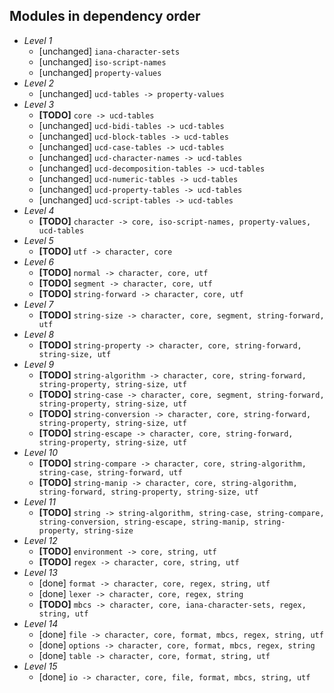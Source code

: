 ## Modules in dependency order ##

* _Level 1_
    * [unchanged] `iana-character-sets`
    * [unchanged] `iso-script-names`
    * [unchanged] `property-values`
* _Level 2_
    * [unchanged] `ucd-tables -> property-values`
* _Level 3_
    * **[TODO]** `core -> ucd-tables`
    * [unchanged] `ucd-bidi-tables -> ucd-tables`
    * [unchanged] `ucd-block-tables -> ucd-tables`
    * [unchanged] `ucd-case-tables -> ucd-tables`
    * [unchanged] `ucd-character-names -> ucd-tables`
    * [unchanged] `ucd-decomposition-tables -> ucd-tables`
    * [unchanged] `ucd-numeric-tables -> ucd-tables`
    * [unchanged] `ucd-property-tables -> ucd-tables`
    * [unchanged] `ucd-script-tables -> ucd-tables`
* _Level 4_
    * **[TODO]** `character -> core, iso-script-names, property-values, ucd-tables`
* _Level 5_
    * **[TODO]** `utf -> character, core`
* _Level 6_
    * **[TODO]** `normal -> character, core, utf`
    * **[TODO]** `segment -> character, core, utf`
    * **[TODO]** `string-forward -> character, core, utf`
* _Level 7_
    * **[TODO]** `string-size -> character, core, segment, string-forward, utf`
* _Level 8_
    * **[TODO]** `string-property -> character, core, string-forward, string-size, utf`
* _Level 9_
    * **[TODO]** `string-algorithm -> character, core, string-forward, string-property, string-size, utf`
    * **[TODO]** `string-case -> character, core, segment, string-forward, string-property, string-size, utf`
    * **[TODO]** `string-conversion -> character, core, string-forward, string-property, string-size, utf`
    * **[TODO]** `string-escape -> character, core, string-forward, string-property, string-size, utf`
* _Level 10_
    * **[TODO]** `string-compare -> character, core, string-algorithm, string-case, string-forward, utf`
    * **[TODO]** `string-manip -> character, core, string-algorithm, string-forward, string-property, string-size, utf`
* _Level 11_
    * **[TODO]** `string -> string-algorithm, string-case, string-compare, string-conversion, string-escape, string-manip, string-property, string-size`
* _Level 12_
    * **[TODO]** `environment -> core, string, utf`
    * **[TODO]** `regex -> character, core, string, utf`
* _Level 13_
    * [done] `format -> character, core, regex, string, utf`
    * [done] `lexer -> character, core, regex, string`
    * **[TODO]** `mbcs -> character, core, iana-character-sets, regex, string, utf`
* _Level 14_
    * [done] `file -> character, core, format, mbcs, regex, string, utf`
    * [done] `options -> character, core, format, mbcs, regex, string`
    * [done] `table -> character, core, format, string, utf`
* _Level 15_
    * [done] `io -> character, core, file, format, mbcs, string, utf`
